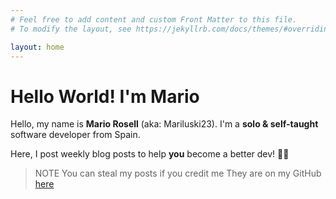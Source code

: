 ```yaml
---
# Feel free to add content and custom Front Matter to this file.
# To modify the layout, see https://jekyllrb.com/docs/themes/#overriding-theme-defaults

layout: home
---
```


# Hello World! I'm Mario

Hello, my name is **Mario Rosell** (aka: Mariluski23).
I'm a **solo & self-taught** software developer from Spain.

Here, I post weekly blog posts to help **you** become a better dev! 🧑‍💻

> NOTE
> You can steal my posts if you credit me
> They are on my GitHub [here](https://github.com/theactualmariluski/blog)
